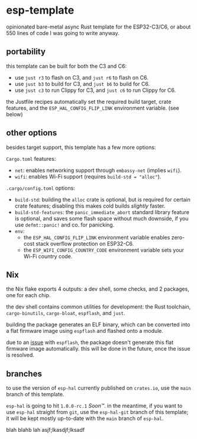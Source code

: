 # esp-template

opinionated bare-metal async Rust template for the ESP32-C3/C6, or about 550
lines of code I was going to write anyway.

## portability

this template can be built for both the C3 and C6:

- use `just r3` to flash on C3, and `just r6` to flash on C6.
- use `just b3` to build for C3, and `just b6` to build for C6.
- use `just c3` to run Clippy for C3, and `just c6` to run Clippy for C6.

the Justfile recipes automatically set the required build target, crate
features, and the `ESP_HAL_CONFIG_FLIP_LINK` environment variable. (see below)

## other options

besides target support, this template has a few more options:

`Cargo.toml` features:

- `net`: enables networking support through `embassy-net` (implies `wifi`).
- `wifi`: enables Wi-Fi support (requires `build-std = "alloc"`).

`.cargo/config.toml` options:

- `build-std`: building the `alloc` crate is optional, but is required for
  certain crate features; disabling this makes cold builds _slightly_ faster.
- `build-std-features`: the `panic_immediate_abort` standard library feature is
  optional, and saves some flash space without much downside, if you use
  `defmt::panic!` and co. for panicking.
- `env`:
  - the `ESP_HAL_CONFIG_FLIP_LINK` environment variable enables zero-cost
    stack overflow protection on ESP32-C6.
  - the `ESP_WIFI_CONFIG_COUNTRY_CODE` environment variable sets your Wi-Fi
    country code.

## Nix

the Nix flake exports 4 outputs: a dev shell, some checks, and 2 packages, one
for each chip.

the dev shell contains common utilities for development: the Rust toolchain,
`cargo-binutils`, `cargo-bloat`, `espflash`, and `just`.

building the package generates an ELF binary, which can be converted into a
flat firmware image using `espflash` and flashed onto a module.

due to an [issue](https://github.com/esp-rs/espflash/issues/935) with
`espflash`, the package doesn't generate this flat firmware image automatically.
this will be done in the future, once the issue is resolved.

## branches

to use the version of `esp-hal` currently published on `crates.io`, use the
`main` branch of this template.

`esp-hal` is going to hit `1.0.0-rc.1` _Soon™_. in the meantime, if you want to
use `esp-hal` straight from `git`, use the `esp-hal-git` branch of this
template; it will be kept mostly up-to-date with the `main` branch of `esp-hal`.

blah blahb lah asjf;lkasdjf;lksadf
